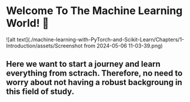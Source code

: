 # Welcome To The Machine Learning World! 👋
![alt text](./machine-learning-with-PyTorch-and-Scikit-Learn/Chapters/1-Introduction/assets/Screenshot from 2024-05-06 11-03-39.png)

## Here we want to start a journey and learn everything from sctrach. Therefore, no need to worry about not having a robust backgroung in this field of study.